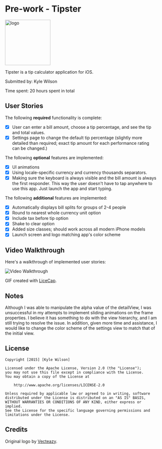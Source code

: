 # Pre-work - Tipster

<img src='http://i.imgur.com/EWypJfG.png' title='logo' width='150px' alt='logo'/>

Tipster is a tip calculator application for iOS.

Submitted by: Kyle Wilson

Time spent: 20 hours spent in total

## User Stories

The following **required** functionality is complete:

* [x] User can enter a bill amount, choose a tip percentage, and see the tip and total values.
* [x] Settings page to change the default tip percentage (slightly more detailed than required; exact tip amount for each performance rating can be changed.)

The following **optional** features are implemented:
* [x] UI animations
* [x] Using locale-specific currency and currency thousands separators.
* [x] Making sure the keyboard is always visible and the bill amount is always the first responder. This way the user doesn't have to tap anywhere to use this app. Just launch the app and start typing.

The following **additional** features are implemented:

- [x] Automatically displays bill splits for groups of 2-4 people
- [x] Round to nearest whole currency unit option
- [x] Include tax before tip option
- [x] Shake to clear option
- [x] Added size classes; should work across all modern iPhone models
- [x] Launch screen and logo matching app's color scheme

## Video Walkthrough

Here's a walkthrough of implemented user stories:

<img src='http://i.imgur.com/SL7FUwH.gif' title='Video Walkthrough' width='' alt='Video Walkthrough'/>

GIF created with [LiceCap](http://www.cockos.com/licecap/).

## Notes

Although I was able to manipulate the alpha value of the detailView, I was unsuccessful in my attempts to implement sliding animations on the frame properties. I believe it has something to do with the view hierarchy, and I am still trying to resolve the issue. In addition, given more time and assistance, I would like to change the color scheme of the settings view to match that of the initial view.

## License

    Copyright [2015] [Kyle Wilson]

    Licensed under the Apache License, Version 2.0 (the "License");
    you may not use this file except in compliance with the License.
    You may obtain a copy of the License at

        http://www.apache.org/licenses/LICENSE-2.0

    Unless required by applicable law or agreed to in writing, software
    distributed under the License is distributed on an "AS IS" BASIS,
    WITHOUT WARRANTIES OR CONDITIONS OF ANY KIND, either express or implied.
    See the License for the specific language governing permissions and
    limitations under the License.

## Credits

Original logo by [Vecteazy](https://www.iconfinder.com/icons/532625/cash_coins_hand_income_investment_money_revenue_icon#size=128).
